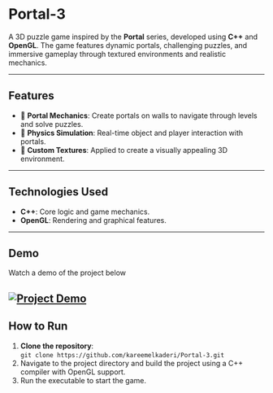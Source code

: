 # Portal-3

A 3D puzzle game inspired by the **Portal** series, developed using **C++** and **OpenGL**. The game features dynamic portals, challenging puzzles, and immersive gameplay through textured environments and realistic mechanics.

---

## Features
- 🎯 **Portal Mechanics**: Create portals on walls to navigate through levels and solve puzzles.  
- 🔧 **Physics Simulation**: Real-time object and player interaction with portals.  
- 🎨 **Custom Textures**: Applied to create a visually appealing 3D environment.

---

## Technologies Used
- **C++**: Core logic and game mechanics.  
- **OpenGL**: Rendering and graphical features.

---

## Demo
Watch a demo of the project below 

[![Project Demo](https://img.youtube.com/vi/n_Elu3UOK6A/0.jpg)](https://www.youtube.com/watch?v=n_Elu3UOK6A)
---

## How to Run
1. **Clone the repository**:  
   `git clone https://github.com/kareemelkaderi/Portal-3.git`
2. Navigate to the project directory and build the project using a C++ compiler with OpenGL support.
3. Run the executable to start the game.
